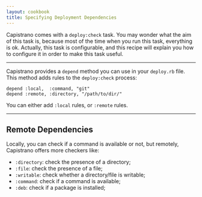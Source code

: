 ```yaml
---
layout: cookbook
title: Specifying Deployment Dependencies
---
```


Capistrano comes with a `deploy:check` task. You may wonder what the aim of this
task is, because most of the time when you run this task, everything is ok.
Actually, this task is configurable, and this recipe will explain you how to
configure it in order to make this task useful.

<hr />

Capistrano provides a `depend` method you can use in your `deploy.rb` file. This
method adds rules to the `deploy:check` process:

    depend :local,  :command, "git"
    depend :remote, :directory, "/path/to/dir/"

You can either add `:local` rules, or `:remote` rules.

<hr />

## Remote Dependencies

Locally, you can check if a command is available or not, but remotely,
Capistrano offers more checkers like:

* `:directory`: check the presence of a directory;
* `:file`: check the presence of a file;
* `:writable`: check whether a directory/file is writable;
* `:command`: check if a command is available;
* `:deb`: check if a package is installed;
